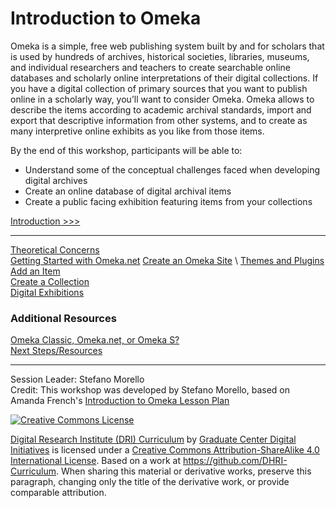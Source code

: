 # Introduction to Omeka

Omeka is a simple, free web publishing system built by and for scholars that is used by hundreds of archives, historical societies, libraries, museums, and individual researchers and teachers to create searchable online databases and scholarly online interpretations of their digital collections. If you have a digital collection of primary sources that you want to publish online in a scholarly way, you’ll want to consider Omeka.
Omeka allows to describe the items according to academic archival standards, import and export that descriptive information from other systems, and to create as many interpretive online exhibits as you like from those items.


By the end of this workshop, participants will be able to:

- Understand some of the conceptual challenges faced when developing digital archives 
- Create an online database of digital archival items
- Create a public facing exhibition featuring items from your collections

[Introduction >>>](sections/intro.md)  

-----

[Theoretical Concerns](sections/theoreticalconcerns.md)  
[Getting Started with Omeka.net](sections/omekainstall.md)
[Create an Omeka Site](sections/createasite.md)  \\
[Themes and Plugins](sections/themesplugins.md)  
[Add an Item](sections/addanitem.md)  
[Create a Collection](sections/collections.md)  
[Digital Exhibitions](sections/digitalexhibitions.md)  

### Additional Resources

[Omeka Classic, Omeka.net, or Omeka S?](sections/whichomeka.md)  
[Next Steps/Resources](sections/next.md)    

-----

Session Leader: Stefano Morello  
Credit: This workshop was developed by Stefano Morello, based on Amanda French's [Introduction to Omeka Lesson Plan](http://amandafrench.net/2013/11/12/introduction-to-omeka-lesson-plan/)

[![Creative Commons License](https://i.creativecommons.org/l/by-sa/4.0/88x31.png)](http://creativecommons.org/licenses/by-sa/4.0/)

[Digital Research Institute (DRI) Curriculum](http://purl.org/dc/terms/) by [Graduate Center Digital Initiatives](https://gcdi.commons.gc.cuny.edu/) is licensed under a [Creative Commons Attribution-ShareAlike 4.0 International License](http://creativecommons.org/licenses/by-sa/4.0/). Based on a work at <https://github.com/DHRI-Curriculum>. When sharing this material or derivative works, preserve this paragraph, changing only the title of the derivative work, or provide comparable attribution.
